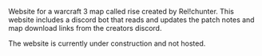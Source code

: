 Website for a warcraft 3 map called rise created by Rel!chunter.
This website includes a discord bot that reads and updates the patch notes and map download links from the creators discord.

The website is currently under construction and not hosted.
